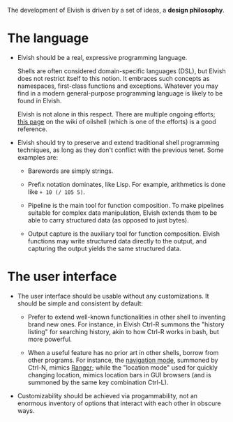 <!-- toc -->

The development of Elvish is driven by a set of ideas, a **design philosophy**.

# The language

*   Elvish should be a real, expressive programming language.

    Shells are often considered domain-specific languages (DSL), but Elvish
    does not restrict itself to this notion. It embraces such concepts as
    namespaces, first-class functions and exceptions. Whatever you may find in
    a modern general-purpose programming language is likely to be found in
    Elvish.

    Elvish is not alone in this respect. There are multiple ongoing efforts;
    [this page](https://github.com/oilshell/oil/wiki/ExternalResources) on
    the wiki of oilshell (which is one of the efforts) is a good reference.

*   Elvish should try to preserve and extend traditional shell programming
    techniques, as long as they don't conflict with the previous tenet. Some
    examples are:

    *   Barewords are simply strings.

    *   Prefix notation dominates, like Lisp. For example, arithmetics is done
        like `+ 10 (/ 105 5)`.

    *   Pipeline is the main tool for function composition. To make pipelines
        suitable for complex data manipulation, Elvish extends them to be able
        to carry structured data (as opposed to just bytes).

    *   Output capture is the auxiliary tool for function composition. Elvish
        functions may write structured data directly to the output, and
        capturing the output yields the same structured data.

# The user interface

*   The user interface should be usable without any customizations. It should
    be simple and consistent by default:

    *   Prefer to extend well-known functionalities in other shell to inventing
        brand new ones. For instance, in Elvish Ctrl-R summons the "history
        listing" for searching history, akin to how Ctrl-R works in bash, but
        more powerful.

    *   When a useful feature has no prior art in other shells, borrow from
        other programs. For instance, the [navigation
        mode](../learn/cookbook.html#navigation-mode), summoned by Ctrl-N,
        mimics [Ranger](http://ranger.nongnu.org); while the "location mode"
        used for quickly changing location, mimics location bars in GUI
        browsers (and is summoned by the same key combination Ctrl-L).

*   Customizability should be achieved via progammability, not an enormous
    inventory of options that interact with each other in obscure ways.
